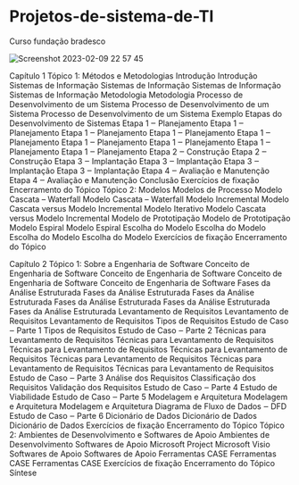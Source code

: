 # Projetos-de-sistema-de-TI
Curso fundação bradesco


![Screenshot 2023-02-09 22 57 45](https://user-images.githubusercontent.com/109696840/217981029-5e675a9a-8e6e-4965-b600-48ec66d3adf6.png)



 Capítulo 1
 Tópico 1: Métodos e Metodologias
 Introdução
 Introdução
 Sistemas de Informação
 Sistemas de Informação
 Sistemas de Informação
 Sistemas de Informação
 Metodologia
 Metodologia
 Processo de Desenvolvimento de um Sistema
 Processo de Desenvolvimento de um Sistema
 Processo de Desenvolvimento de um Sistema
 Exemplo
 Etapas do Desenvolvimento de Sistemas
 Etapa 1 ‒ Planejamento
 Etapa 1 ‒ Planejamento
 Etapa 1 ‒ Planejamento
 Etapa 1 ‒ Planejamento
 Etapa 1 ‒ Planejamento
 Etapa 1 ‒ Planejamento
 Etapa 1 ‒ Planejamento
 Etapa 1 ‒ Planejamento
 Etapa 1 ‒ Planejamento
 Etapa 2 ‒ Construção
 Etapa 2 ‒ Construção
 Etapa 3 ‒ Implantação
 Etapa 3 ‒ Implantação
 Etapa 3 ‒ Implantação
 Etapa 3 ‒ Implantação
 Etapa 4 ‒ Avaliação e Manutenção
 Etapa 4 ‒ Avaliação e Manutenção
 Conclusão
 Exercícios de fixação
 Encerramento do Tópico
 Tópico 2: Modelos
 Modelos de Processo
 Modelo Cascata – Waterfall
 Modelo Cascata – Waterfall
 Modelo Incremental
 Modelo Cascata versus Modelo Incremental
 Modelo Iterativo
 Modelo Cascata versus Modelo Incremental
 Modelo de Prototipação
 Modelo de Prototipação
 Modelo Espiral
 Modelo Espiral
 Escolha do Modelo
 Escolha do Modelo
 Escolha do Modelo
 Escolha do Modelo
 Exercícios de fixação
 Encerramento do Tópico
 


 Capítulo 2
 Tópico 1: Sobre a Engenharia de Software
 Conceito de Engenharia de Software
 Conceito de Engenharia de Software
 Conceito de Engenharia de Software
 Conceito de Engenharia de Software
 Fases da Análise Estruturada
 Fases da Análise Estruturada
 Fases da Análise Estruturada
 Fases da Análise Estruturada
 Fases da Análise Estruturada
 Fases da Análise Estruturada
 Levantamento de Requisitos
 Levantamento de Requisitos
 Levantamento de Requisitos
 Tipos de Requisitos
 Estudo de Caso ‒ Parte 1
 Tipos de Requisitos
 Estudo de Caso ‒ Parte 2
 Técnicas para Levantamento de Requisitos
 Técnicas para Levantamento de Requisitos
 Técnicas para Levantamento de Requisitos
 Técnicas para Levantamento de Requisitos
 Técnicas para Levantamento de Requisitos
 Técnicas para Levantamento de Requisitos
 Técnicas para Levantamento de Requisitos
 Estudo de Caso ‒ Parte 3
 Análise dos Requisitos
 Classificação dos Requisitos
 Validação dos Requisitos
 Estudo de Caso ‒ Parte 4
 Estudo de Viabilidade
 Estudo de Caso ‒ Parte 5
 Modelagem e Arquitetura
 Modelagem e Arquitetura
 Modelagem e Arquitetura
 Diagrama de Fluxo de Dados ‒ DFD
 Estudo de Caso ‒ Parte 6
 Dicionário de Dados
 Dicionário de Dados
 Dicionário de Dados
 Exercícios de fixação
 Encerramento do Tópico
 Tópico 2: Ambientes de Desenvolvimento e Softwares de Apoio
 Ambientes de Desenvolvimento
 Softwares de Apoio
 Microsoft Project
 Microsoft Visio
 Softwares de Apoio
 Softwares de Apoio
 Ferramentas CASE
 Ferramentas CASE
 Ferramentas CASE
 Exercícios de fixação
 Encerramento do Tópico
 Síntese
